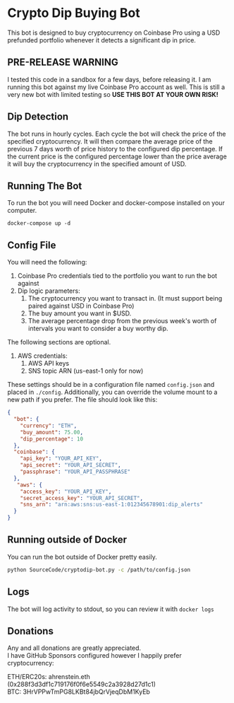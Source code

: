 Crypto Dip Buying Bot
=====================
This bot is designed to buy cryptocurrency on Coinbase Pro using a USD prefunded portfolio whenever it detects a significant dip in price.

PRE-RELEASE WARNING
-------------------
I tested this code in a sandbox for a few days, before releasing it. I am running this bot against my live Coinbase Pro account as well.
This is still a very new bot with limited testing so **USE THIS BOT AT YOUR OWN RISK!**

Dip Detection
-------------
The bot runs in hourly cycles. Each cycle the bot will check the price of the specified cryptocurrency.
It will then compare the average price of the previous 7 days worth of price history to the configured dip percentage.
If the current price is the configured percentage lower than the price average it will buy the cryptocurrency in the
specified amount of USD.

Running The Bot
---------------
To run the bot you will need Docker and docker-compose installed on your computer.  

    docker-compose up -d

Config File
-----------
You will need the following:

1. Coinbase Pro credentials tied to the portfolio you want to run the bot against
2. Dip logic parameters:
    1. The cryptocurrency you want to transact in. (It must support being paired against USD in Coinbase Pro)
    2. The buy amount you want in $USD.
    3. The average percentage drop from the previous week's worth of intervals you want to consider a buy worthy dip.

The following sections are optional.

1. AWS credentials:
   1. AWS API keys
   2. SNS topic ARN (us-east-1 only for now)

These settings should be in a configuration file named `config.json` and placed in `./config`.
Additionally, you can override the volume mount to a new path if you prefer.
The file should look like this:

```json
{
  "bot": {
    "currency": "ETH",
    "buy_amount": 75.00,
    "dip_percentage": 10
  },
  "coinbase": {
    "api_key": "YOUR_API_KEY",
    "api_secret": "YOUR_API_SECRET",
    "passphrase": "YOUR_API_PASSPHRASE"
  },
   "aws": {
    "access_key": "YOUR_API_KEY",
    "secret_access_key": "YOUR_API_SECRET",
    "sns_arn": "arn:aws:sns:us-east-1:012345678901:dip_alerts"
  }
}
```

Running outside of Docker
-------------------------
You can run the bot outside of Docker pretty easily.

```bash
python SourceCode/cryptodip-bot.py -c /path/to/config.json
```

Logs
----
The bot will log activity to stdout, so you can review it with `docker logs`

Donations
---------
Any and all donations are greatly appreciated.  
I have GitHub Sponsors configured however I happily prefer cryptocurrency:

ETH/ERC20s: ahrenstein.eth (0x288f3d3df1c719176f0f6e5549c2a3928d27d1c1)  
BTC: 3HrVPPwTmPG8LKBt84jbQrVjeqDbM1KyEb
